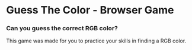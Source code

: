# Guess The Color - Browser Game

### Can you guess the correct RGB color?

This game was made for you to practice your skills in finding a RGB color.
